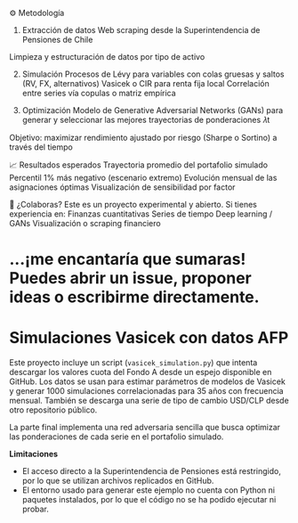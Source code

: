 ⚙️ Metodología
1. Extracción de datos
Web scraping desde la Superintendencia de Pensiones de Chile

Limpieza y estructuración de datos por tipo de activo

2. Simulación
Procesos de Lévy para variables con colas gruesas y saltos (RV, FX, alternativos)
Vasicek o CIR para renta fija local
Correlación entre series vía copulas o matriz empírica

3. Optimización
Modelo de Generative Adversarial Networks (GANs) para generar y seleccionar las mejores trayectorias de ponderaciones 𝜆t

Objetivo: maximizar rendimiento ajustado por riesgo (Sharpe o Sortino) a través del tiempo

📈 Resultados esperados
Trayectoria promedio del portafolio simulado
Percentil 1% más negativo (escenario extremo)
Evolución mensual de las asignaciones óptimas
Visualización de sensibilidad por factor

🤝 ¿Colaboras?
Este es un proyecto experimental y abierto. Si tienes experiencia en:
Finanzas cuantitativas
Series de tiempo
Deep learning / GANs
Visualización o scraping financiero

...¡me encantaría que sumaras! Puedes abrir un issue, proponer ideas o escribirme directamente.
=======
# Simulaciones Vasicek con datos AFP

Este proyecto incluye un script (`vasicek_simulation.py`) que intenta descargar
los valores cuota del Fondo A desde un espejo disponible en GitHub. Los datos
se usan para estimar parámetros de modelos de Vasicek y generar 1000
simulaciones correlacionadas para 35 años con frecuencia mensual. También se
descarga una serie de tipo de cambio USD/CLP desde otro repositorio público.

La parte final implementa una red adversaria sencilla que busca optimizar las
ponderaciones de cada serie en el portafolio simulado.

**Limitaciones**
- El acceso directo a la Superintendencia de Pensiones está restringido,
  por lo que se utilizan archivos replicados en GitHub.
- El entorno usado para generar este ejemplo no cuenta con Python ni paquetes
  instalados, por lo que el código no se ha podido ejecutar ni probar.
